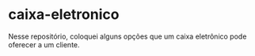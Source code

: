 # caixa-eletronico
Nesse repositório, coloquei alguns opções que um caixa eletrônico pode oferecer a um cliente.
